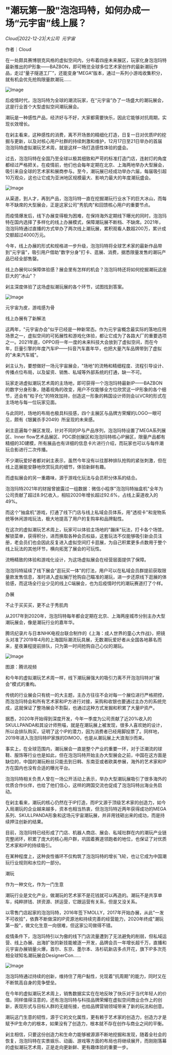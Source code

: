 # "潮玩第一股"泡泡玛特，如何办成一场“元宇宙”线上展？

*Cloud|2022-12-23|大公司 
                                                元宇宙*

作者｜Cloud

在一处颇具赛博朋克风格的虚拟空间内，分布着四座未来展区，玩家化身泡泡玛特最新推出的IP形象——BAZBON，即可畅览全球多位艺术家创作的最新潮玩作品，走过“量子隧道工厂”，还能变身“MEGA”版本，通过一系列小游戏收集积分，就有机会优先抢购限量款潮玩……

![Image](https://p6.toutiaoimg.com/img/tos-cn-i-qvj2lq49k0/af8d6e3f0d3f453bbf9a80ac2e4c5786~tplv-tt-shrink:640:0.image)

后疫情时代，泡泡玛特为全球的潮流玩家，在“元宇宙”办了一场盛大的潮玩展会，这是行业首个大型虚拟空间潮玩展会。

潮玩是一种感性产品，经济好与不好，大家都需要快乐，因此它能够对抗周期，实现长效增长。

在剁主看来，这种感性的消费，离不开场景的精细化打造，日复一日对优质IP的挖掘与更新，以及对核心用户社群的持续刺激和维护，12月17日至21日举办的首届泡泡玛特虚拟潮玩艺术周，就是这样一场打造感性体验的盛会。

过去，泡泡玛特在全国乃至全球以极其细致和严苛的标准打造门店，连射灯的角度都经过严格把关。在疫情前，他们也会每年定期在北京、上海两地举办大型展会，吸引来自全球的艺术家和展商参与。至今，潮玩展已经成功举办六届，每届吸引超10万观众，这也让它成为亚洲地区规模最大、影响力最大的年度潮玩盛会。

![Image](https://p26.toutiaoimg.com/img/tos-cn-i-qvj2lq49k0/9c0ff3d62d7742268eec8d504a2aa11e~tplv-tt-shrink:640:0.image)

从渠道，到人才，再到产品，泡泡玛特一直在挖掘潮玩行业水下的巨大冰山，而每年不缺席的大型展会，正是这家公司"秀肌肉"和回馈核心用户的重要节点。

而疫情爆发后，线下办展变得极为困难，在保持海外定期线下曝光的同时，泡泡玛特在国内选择了多样化的线上办展模式，保障潮玩展不断档、不缺席。2021年，泡泡玛特通过直播的方式举办了两次线上潮玩展，累积观看人数超200万，累计成交额超过4000万元。

今年，线上办展的形式和规格进一步升级，泡泡玛特将全球艺术家的最新作品带到"元宇宙"，吸引用户借助"数字分身"打卡、逛展、消费，据悉限量发售的潮玩产品已经全部售罄。

线上办展何以保障体验感？展会里有怎样的机会？泡泡玛特还将如何挖掘潮玩这座巨大的"冰山"？

剁主深度体验了这场虚拟潮玩展的各个环节，试图找到答案。

![Image](https://p9.toutiaoimg.com/img/tos-cn-i-qvj2lq49k0/3bc524ea27c246ceaf299f636a2b6faf~tplv-tt-shrink:640:0.image)

元宇宙为皮，游戏感为骨

线上办展有了新解法

这两年，"元宇宙办会"似乎已经是一种新常态。作为元宇宙概念最实际的落地应用场景之一，虚拟空间的可拓展性和游戏化体验，都让它成为了各路大厂的重要选项之一。2021年底，OPPO将一年一度的未来科技大会放到了虚拟空间，而在今年，巨量引擎的年度汽车IP——抖音汽车嘉年华，也把大量汽车品牌带到了虚拟的"未来汽车城"。

剁主认为，要想做好一场元宇宙展会，"场地"的流畅和精细程度、流程引导设计、传播点位布局，以及留资、销售、私域等外部系统的打通，缺一不可。

玩家走进虚拟潮玩艺术周的主场地，即可获得一个泡泡玛特最新IP——BAZBON的数字分身形象，随着视角的改变，用户不仅能够全方位欣赏这一IP形象的各个细节，还会有"粒子化"的特效加持，创造这一形象的韩国设计师则会以VCR的形式在主场地与每一位玩家见面。

与此同时，场地的布局也极具科技感，四个主展区与品牌方荣耀的LOGO一眼可见，颇有《银翼杀手2049》所呈现的未来感。

剁主逛遍每个展区发现，针对不同的IP与产品序列，泡泡玛特设置了MEGA系列展区、Inner flow艺术品展区、PDC原创展区和泡泡玛特核心IP展区，限量产品都有精细的3D建模，所有展品也有详细的信息卡片进行介绍，而玩家也可以与每件潮玩合影进行二次传播。

不少潮玩爱好者都对剁主表示，虽然今年没有以往那种排队抢购的紧张刺激，但在线上逛展能安静地欣赏玩具的细节，体验新鲜有趣。

而虚拟展会的另一重趣味，源于游戏化玩法与会员积分体系的结合。

泡泡玛特2021年的财报曾披露过一组数据：微信小程序"泡泡玛特抽盒机"全年为公司贡献了超过8.9亿收入，相较2020年增长超过92.6%，占线上渠道收入的49%。

而这个"抽盒机"游戏，打通了线下门店与线上私域会员体系，用"透视卡"和宠物系统等休闲游戏玩法，极大地提高了用户的复购率和品牌黏性。

在这次的虚拟潮玩艺术周上，玩家可以体验主场地的"蹦床"玩法，打卡各个场馆，解锁菜单，获得积分，进而换取各种会员权益，这套玩法不仅能够吸引新会员注册，老会员们也会因此反复进入虚拟空间打卡逛展，为自己积累更多点数用于整个线上玩法的其他环节，横向拓宽了展会的可玩性。

流畅精致的体验和游戏化设计，为这场虚拟展会在经营层面提供了保障。

泡泡玛特延续了线下展会"逛玩买一体"的打法，用户可以在私域会员群提前获取限量款发售信息，准时进入虚拟展厅抢购自己瞄准的潮玩，进一步还原线下逛展的体验感，而这场全行业少见的线上C端展会，也为后疫情时代的潮玩赛道打了个样。

办展

不止于买买买，更不止于秀肌肉

从2017年到2020年，泡泡玛特每年都会定期在北京、上海两座城市分别主办大型潮玩展会，像是潮玩行业的嘉年华。

腾讯纪录片与日本NHK电视台联合制作的《上海：成人世界的童心大作战》，把镜头对准了2019年4月的上海国际潮流玩具展，无数潮玩爱好者从全国各地慕名而来，星夜兼程提前排队，只为第一时间抢购自己心仪的潮玩。

![Image](https://p3.toutiaoimg.com/img/tos-cn-i-qvj2lq49k0/922d3a71bf0441b0bba92eaec9c6373d~tplv-tt-shrink:640:0.image)

图源：腾讯视频

和今年的虚拟潮玩艺术周一样，线下潮玩展强大的吸引力离不开泡泡玛特对"展会"模式的重构。

传统的行业展会只有统一的大主题，主办方往往不会对每一个展位进行严格把控，而泡泡玛特会和所有艺术家和IP方进行对接，采购和收银也要通过主办方的系统完成，这就保证了整场展会不割裂，也通过这种方式发掘和积累了大量IP资产。

据悉，2020年开始得到深度开发，今年一季度为公司贡献了近20%收入的SKULLPANDA和其设计师熊喵，就是在潮玩展上被发现，很多人喜欢她的设计，所以会排队购买，证明了这个IP的潜力，因为消费者已经用脚投票了。同样地，2019年进入泡泡玛特IP家族的DIMOO，也是从潮玩展上大浪淘沙而来。

事实上，在全球范围内，潮玩展会一直是整个产业的重要一环，对于泛潮流的球鞋、服饰等行业也是如此，但在泡泡玛特开始主办大型展会之前，中国在这方面是缺位的，中国的潮玩粉丝只能去到日韩、东南亚或者欧美参展，海外的艺术家和IP方在国内也没有合适的曝光平台。

泡泡玛特相关负责人曾在一场公开活动上表示，举办大型潮玩展吸引了很多海外的优质合作伙伴，也给了他们信心，这样的跨国交流也促成了泡泡玛特出海业务启动。

在剁主看来，潮玩的核心仍然在于IP打造，而IP又源于顶级艺术家的创造力，如今入局潮玩的企业越来越多，资本也相当热衷，但泡泡玛特近两年获得成功的MEGA系列、SKULLPANDA形象和这场元宇宙潮玩展，并非用钱砸出来的成功，而是持续押注创新的结果。

目前，泡泡玛特已经形成了门店、机器人商店、展会、私域社群在内的潮玩产业链完整闭环，积累了庞大的核心用户群，巩固着赛道领跑者的地位，也保证了对优质艺术家和IP的持续吸引。

在某种程度上，这种良性循环不仅构筑了泡泡玛特的增长飞轮，也让它成为中国潮玩行业规则和水位的一部分。

潮玩

作为一种文化，作为一门生意

潮玩行业是文化产业，做潮玩的艺术家不是花钱就可以再造的。潮玩不是共享单车，纯粹拼钱、拼资源、拼运营，它跟运营有关系，但是又没关系。

以零售门店起家的泡泡玛特，2016年签下MOLLY，2017年开始办展，从此"一发不可收拾"，依靠不断做深的IP资源池和持续完善的经营能力，2020年终成"潮玩第一股"，做文化生意一向很难，但这家公司做得不错。

疫情条件下，泡泡玛特引以为傲的线下门店流量遭到了无法避免的削弱，但私域运营、线上办展、出海扩张的新技能被逐一开发，品牌会员一年增长超千万，直播和元宇宙办展销量火爆，首尔、东京、墨尔本、洛杉矶新店多点开花，旗下IP多次亮相全球知名潮玩展会DesignerCon……

![Image](https://p26.toutiaoimg.com/img/tos-cn-i-qvj2lq49k0/bc1609f6783f496fb71b07108e77f2d3~tplv-tt-shrink:640:0.image)

泡泡玛特通过持续的创新，维持住了用户黏性，兑现着"抗周期"的能力，同时又在不断筑高自身的竞争壁垒。

在今年的虚拟潮玩艺术周上，销售数据实实在在地反映了快乐对于当代年轻人的价值。同样值得注意的，还有泡泡玛特与科技品牌荣耀在虚拟空间商业合作上的创新，表现形式与目标人群的无缝衔接，也给品牌营销领域带来了新的玩法和创意。

潮玩这门生意的韧性，源于它的文化属性，更有赖于艺术家的创造力，创造力才是赋予IP生命力的根本，如果没有了创造力，根本就不存在创作与商业之间的平衡。

剁主相信，只要这份创造力和生命力能够被源源不断地挖掘和发现，随着全社会的恢复，泡泡玛特在实景娱乐、动画、游戏等方面的布局也将继续展开，而刚刚落幕的虚拟潮玩艺术周，正是走向更新鲜、更有趣体验的重要一步。

